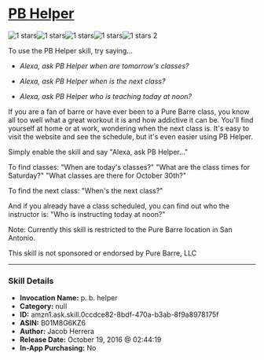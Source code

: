 # [PB Helper](http://alexa.amazon.com/#skills/amzn1.ask.skill.0ccdce82-8bdf-470a-b3ab-8f9a8978175f)
![1 stars](../../images/ic_star_black_18dp_1x.png)![1 stars](../../images/ic_star_border_black_18dp_1x.png)![1 stars](../../images/ic_star_border_black_18dp_1x.png)![1 stars](../../images/ic_star_border_black_18dp_1x.png)![1 stars](../../images/ic_star_border_black_18dp_1x.png) 2

To use the PB Helper skill, try saying...

* *Alexa, ask PB Helper when are tomorrow's classes?*

* *Alexa, ask PB Helper when is the next class?*

* *Alexa, ask PB Helper who is teaching today at noon?*

If you are a fan of barre or have ever been to a Pure Barre class, you know all too well what a great workout it is and how addictive it can be.  You'll find yourself at home or at work, wondering when the next class is.  It's easy to visit the website and see the schedule, but it's even easier using PB Helper.  

Simply enable the skill and say "Alexa, ask PB Helper..."

To find classes:
"When are today's classes?"
"What are the class times for Saturday?"
"What classes are there for October 30th?"

To find the next class:
"When's the next class?"

And if you already have a class scheduled, you can find out who the instructor is:
"Who is instructing today at noon?"

Note:  Currently this skill is restricted to the Pure Barre location in San Antonio.

This skill is not sponsored or endorsed by Pure Barre, LLC

***

### Skill Details

* **Invocation Name:** p. b. helper
* **Category:** null
* **ID:** amzn1.ask.skill.0ccdce82-8bdf-470a-b3ab-8f9a8978175f
* **ASIN:** B01M8G6KZ6
* **Author:** Jacob Herrera
* **Release Date:** October 19, 2016 @ 02:44:19
* **In-App Purchasing:** No
